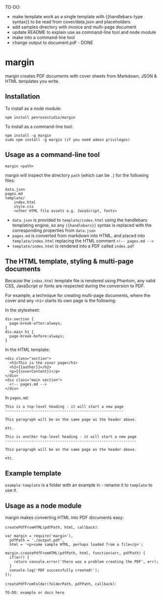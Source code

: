 TO-DO:
- make template work as a single template with {{handlebars-type syntax}} to be read from cover/data.json and <!-- pages.md --> placeholders
- add samples directory with invoice and multi-page document
- update README to explain use as command-line tool and node module
- make into a command-line tool
- change output to document.pdf - DONE


margin
======

margin creates PDF documents with cover sheets from Markdown, JSON & HTML templates you write.

Installation
------------

To install as a node module:

    npm install penrosestudio/margin

To install as a command-line tool:

    npm install -g margin
    sudo npm install -g margin (if you need admin privileges)


Usage as a command-line tool
----------------------------

    margin <path>
    
margin will inspect the directory `path` (which can be `.`) for the following files:

    data.json
    pages.md
    template/
        index.html
        style.css
        <other HTML file assets e.g. JavaScript, fonts>

* `data.json` is provided to `template/index.html` using the handlebars templating engine, so any `{{handlebars}}` syntax is replaced with the corresponding properties from `data.json`
* `pages.md` is converted from markdown into HTML, and placed into `template/index.html` replacing the HTML comment `<!-- pages.md -->`
* `template/index.html` is rendered into a PDF called `index.pdf`

The HTML template, styling & multi-page documents
-------------------------------------------------

Because the `index.html` template file is rendered using Phantom, any valid CSS, JavaScript or fonts are respected during the conversion to PDF.

For example, a technique for creating multi-page documents, where the cover and any `<h1>` starts its own page is the following:

In the stylesheet:

    div.section {
      page-break-after:always;
    }
    div.main h1 {
      page-break-before:always;
    }

In the HTML template:

    <div class="section">
      <h1>This is the cover page</h1>
      <h2>{{author}}</h2>
      <p>{{coverContent}}</p>
    </div>
    <div class="main section">
      <!-- pages.md -->
    </div>

In `pages.md`:

    This is a top-level heading - it will start a new page
    ------------------------------------------------------
    
    This paragraph will be on the same page as the header above.
    
    etc.
    
    This is another top-level heading - it will start a new page
    ------------------------------------------------------------
    
    This paragraph will be on the same page as the header above.
    
    etc.

Example template
----------------

`example-template` is a folder with an example in - rename it to `template` to use it.

Usage as a node module
----------------------

margin makes converting HTML into PDF documents easy:

`createPdfFromHTML(pdfPath, html, callback)`:

    var margin = require('margin'),
      pdfPath = './output.pdf',
      html = '<p>some sample HTML, perhaps loaded from a file</p>';
    
    margin.createPdfFromHTML(pdfPath, html, function(err, pdfPath) {
      if(err) {
        return console.error('there was a problem creating the PDF', err);
      }
      console.log('PDF successfully created!');
    });

`createPdfFromFolder(folderPath, pdfPath, callback)`:

    TO-DO: example or docs here